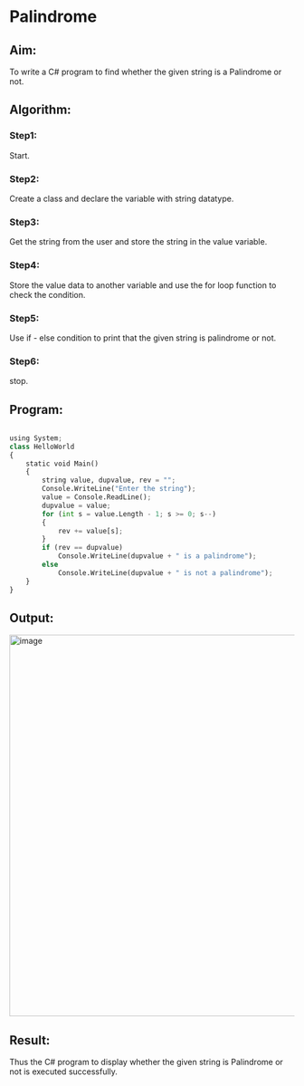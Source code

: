 # Palindrome


## Aim:
To write a C# program to find whether the given string is a Palindrome or not.
## Algorithm:

### Step1:
Start.

### Step2:
Create a class and declare the variable with string datatype.

### Step3:
Get the string from the user and store the string in the value variable.

### Step4:
Store the value data to another variable and use the for loop function to check the condition.

### Step5:
Use if - else condition to print that the given string is palindrome or not.

### Step6:
stop.

## Program:
```python

using System;
class HelloWorld
{
    static void Main()
    {
        string value, dupvalue, rev = "";
        Console.WriteLine("Enter the string");  
        value = Console.ReadLine();
        dupvalue = value;
        for (int s = value.Length - 1; s >= 0; s--)
        {
            rev += value[s];
        }
        if (rev == dupvalue)
            Console.WriteLine(dupvalue + " is a palindrome");
        else
            Console.WriteLine(dupvalue + " is not a palindrome");
    }
}

```

## Output:

<img width="674" alt="image" src="https://user-images.githubusercontent.com/75235554/163707307-5eb102ea-0c6b-4614-9157-309f0a9cbd6d.png">


## Result:
Thus the C# program to display whether the given string is Palindrome or not is executed successfully.
